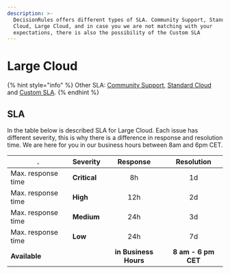 ```yaml
---
description: >-
  DecisionRules offers different types of SLA. Community Support, Standard
  Cloud, Large Cloud, and in case you we are not matching with your
  expectations, there is also the possibility of the Custom SLA
---
```


# Large Cloud

{% hint style="info" %}
Other SLA: [Community Support](community-support-and-standard-cloud.md), [Standard Cloud](standard-cloud.md) and [Custom SLA](custom-sla.md).
{% endhint %}

## SLA

In the table below is described SLA for Large Cloud. Each issue has different severity, this is why there is a difference in response and resolution time. We are here for you in our business hours between 8am and 6pm CET.

| .                  | Severity     |        Response       |      Resolution     |
| ------------------ | ------------ | :-------------------: | :-----------------: |
| Max. response time | **Critical** |           8h          |          1d         |
| Max. response time | **High**     |          12h          |          2d         |
| Max. response time | **Medium**   |          24h          |          3d         |
| Max. response time | **Low**      |          24h          |          7d         |
| **Available**      |              | **in Business Hours** | **8 am - 6 pm CET** |
